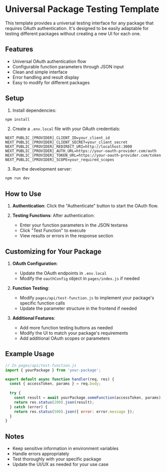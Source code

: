 # Universal Package Testing Template

This template provides a universal testing interface for any package that requires OAuth authentication. It's designed to be easily adaptable for testing different packages without creating a new UI for each one.

## Features

- Universal OAuth authentication flow
- Configurable function parameters through JSON input
- Clean and simple interface
- Error handling and result display
- Easy to modify for different packages

## Setup

1. Install dependencies:
```bash
npm install
```

2. Create a `.env.local` file with your OAuth credentials:
```env
NEXT_PUBLIC_[PROVIDER]_CLIENT_ID=your_client_id
NEXT_PUBLIC_[PROVIDER]_CLIENT_SECRET=your_client_secret
NEXT_PUBLIC_[PROVIDER]_REDIRECT_URI=http://localhost:3000
NEXT_PUBLIC_[PROVIDER]_AUTH_URL=https://your-oauth-provider.com/auth
NEXT_PUBLIC_[PROVIDER]_TOKEN_URL=https://your-oauth-provider.com/token
NEXT_PUBLIC_[PROVIDER]_SCOPE=your_required_scopes
```

3. Run the development server:
```bash
npm run dev
```

## How to Use

1. **Authentication**: Click the "Authenticate" button to start the OAuth flow.

2. **Testing Functions**: After authentication:
   - Enter your function parameters in the JSON textarea
   - Click "Test Function" to execute
   - View results or errors in the response section

## Customizing for Your Package

1. **OAuth Configuration**:
   - Update the OAuth endpoints in `.env.local`
   - Modify the `oauthConfig` object in `pages/index.js` if needed

2. **Function Testing**:
   - Modify `pages/api/test-function.js` to implement your package's specific function calls
   - Update the parameter structure in the frontend if needed

3. **Additional Features**:
   - Add more function testing buttons as needed
   - Modify the UI to match your package's requirements
   - Add additional OAuth scopes or parameters

## Example Usage

```javascript
// In pages/api/test-function.js
import { yourPackage } from 'your-package';

export default async function handler(req, res) {
  const { accessToken, params } = req.body;
  
  try {
    const result = await yourPackage.someFunction(accessToken, params);
    return res.status(200).json(result);
  } catch (error) {
    return res.status(500).json({ error: error.message });
  }
}
```

## Notes

- Keep sensitive information in environment variables
- Handle errors appropriately
- Test thoroughly with your specific package
- Update the UI/UX as needed for your use case 